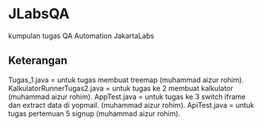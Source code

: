 # JLabsQA
kumpulan tugas QA Automation JakartaLabs

## Keterangan
Tugas_1.java = untuk tugas membuat treemap (muhammad aizur rohim).
KalkulatorRunnerTugas2.java = untuk tugas ke 2 membuat kalkulator (muhammad aizur rohim).
AppTest.java = untuk tugas ke 3 switch iframe dan extract data di yopmail. (muhammad aizur rohim).
ApiTest.java = untuk tugas pertemuan 5 signup (muhammad aizur rohim).
